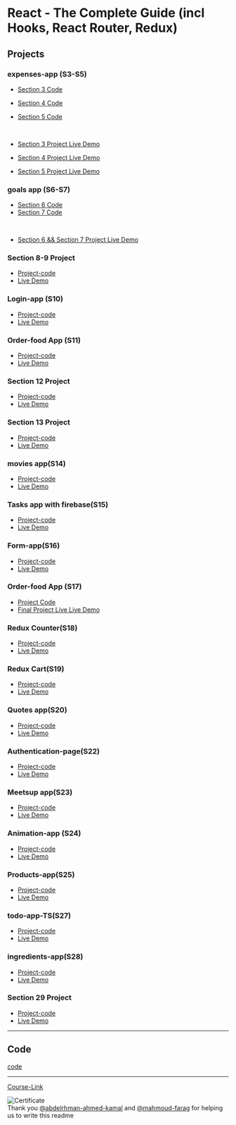 # React - The Complete Guide (incl Hooks, React Router, Redux)

## Projects

### expenses-app (S3-S5)

- [Section 3 Code](./Projects/Expenses-app/S03-project)
- [Section 4 Code](./Projects/Expenses-app/S04-project/)
- [Section 5 Code](./Projects/Expenses-app/S05-project/)

  <br/>

- [Section 3 Project Live Demo](https://ex-app-one.netlify.app/)
- [Section 4 Project Live Demo](https://expenses-two.netlify.app/)
- [Section 5 Project Live Demo](https://inspiring-peony-6ecf14.netlify.app/)

### goals app (S6-S7)

- [Section 6 Code](./Projects/goals-app/S06-project/)
- [Section 7 Code](./Projects/goals-app/S07-project/)

<br/>

- [Section 6 && Section 7 Project Live Demo ](https://goals-app-mkhalid.netlify.app/)

### Section 8-9 Project

- [Project-code](./Projects/section-8-9-project)
- [Live Demo](https://sec-8-9-mkhalid.netlify.app/)

### Login-app (S10)

- [Project-code](./Projects/Login-app-s10/)
- [Live Demo](https://login-mkhalid.netlify.app/)

### Order-food App (S11)

- [Project-code](./Projects/order-food-app/S11-project/)
- [Live Demo](https://order-food-app-11.netlify.app/)

### Section 12 Project

- [Project-code](./Projects/S12-project)
- [Live Demo](https://sec-12-mkhalid.netlify.app/)

### Section 13 Project

- [Project-code](./Projects/S13-project)
- [Live Demo]()

### movies app(S14)

- [Project-code](./Projects/movies-app)
- [Live Demo](https://movie-app-mkhalid.netlify.app/)

### Tasks app with firebase(S15)

- [Project-code](./Projects/task-app-firbase/)
- [Live Demo](https://task-app-firebase-mkhalid.netlify.app/)

### Form-app(S16)

- [Project-code](./Projects/form-app)
- [Live Demo](https://form-app-mkhalid.netlify.app/)

### Order-food App (S17)

- [Project Code](./Projects/order-food-app/S17-project/)
- [Final Project Live Live Demo](https://order-food-app-17.netlify.app/)

### Redux Counter(S18)

- [Project-code](./Projects/redux-counter)
- [Live Demo]()

### Redux Cart(S19)

- [Project-code](./Projects/redux-cart)
- [Live Demo]()

### Quotes app(S20)

- [Project-code](./Projects/quotes-app)
- [Live Demo]()

### Authentication-page(S22)

- [Project-code](./Projects/Authentication-page)
- [Live Demo]()

### Meetsup app(S23)

- [Project-code](./Projects/meetsup-app)
- [Live Demo]()

### Animation-app (S24)

- [Project-code](./Projects/animation-app)
- [Live Demo]()

### Products-app(S25)

- [Project-code](./Projects/Products-app)
- [Live Demo]()

### todo-app-TS(S27)

- [Project-code](./Projects/todo-app-TS)
- [Live Demo]()

### ingredients-app(S28)

- [Project-code](./Projects/ingredients-app/)
- [Live Demo]()

### Section 29 Project

- [Project-code](./Projects/Section-29/)
- [Live Demo]()

---

## Code

[code](Code)

---

[Course-Link](https://www.udemy.com/course/react-the-complete-guide-incl-redux/)<br>

![Certificate](https://udemy-certificate.s3.amazonaws.com/image/UC-19337b4a-a9ef-436f-8bc0-f7875970ab95.jpg?v=1661527660000)
<br>
Thank you [@abdelrhman-ahmed-kamal](https://github.com/Abdelrhman-ahmed-kamal) and [@mahmoud-farag](https://github.com/mahmoud-farag) for helping us to write this readme
